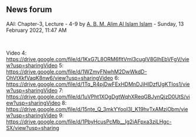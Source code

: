 <h2>News forum</h2><a href="https://moodle.cse.buet.ac.bd/user/view.php?id=34&course=650"></a>
AAI: Chapter-3, Lecture - 4-9
by <a href="https://moodle.cse.buet.ac.bd/user/view.php?id=34&course=650">A. B. M. Alim Al Islam Islam</a> - Sunday, 13 February 2022, 11:47 AM


 

Video 4: https://drive.google.com/file/d/1KxG7L8ORM6fltVmI3cuglV8GlhEbVFgV/view?usp=sharingVideo 5: https://drive.google.com/file/d/1WZmyFNwhM2DwWkdD-OhVtXkfVaqK8nw6/view?usp=sharingVideo 6: https://drive.google.com/file/d/1Tq_R4pjDwFExHDMnDJiHIDzfUgKTIos1/view?usp=sharingVideo 7: https://drive.google.com/file/d/1uVPht1XOgDgtWqhXReqGBJynQjzD0UtS/view?usp=sharingVideo 8: https://drive.google.com/file/d/15nte_Q_3mkYYooI3I_K19hvTxAMziObm/view?usp=sharingVideo 9: https://drive.google.com/file/d/1PbyHcusPcMb__Ig2iAFpxa3ziLHgc-SX/view?usp=sharing<br />






